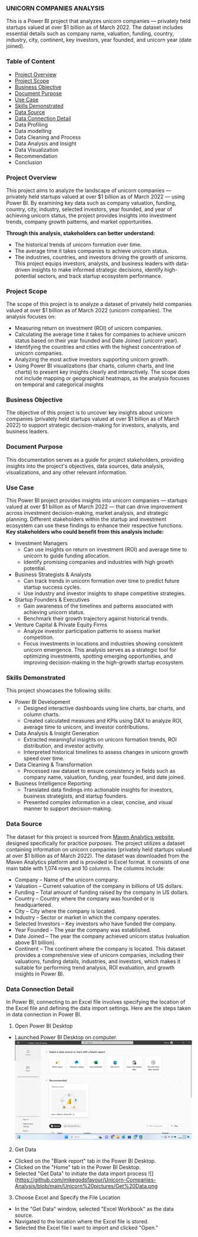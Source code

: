 ### **UNICORN COMPANIES ANALYSIS** ###

This is a Power BI project that analyzes unicorn companies — privately held startups valued at over $1 billion as of March 2022. The dataset includes essential details such as company name, valuation, funding, country, industry, city, continent, key investors, year founded, and unicorn year (date joined).

### Table of Content ###
- [Project Overview](https://github.com/mikegodsfavour/Unicorn-Companies-Analysis/edit/main/README.md#project-overview)
- [Project Scope](https://github.com/mikegodsfavour/Unicorn-Companies-Analysis/edit/main/README.md#project-scope)
- [Business Objective](https://github.com/mikegodsfavour/Unicorn-Companies-Analysis/edit/main/README.md#business-objective)
- [Document Purpose](https://github.com/mikegodsfavour/Unicorn-Companies-Analysis/edit/main/README.md#document-purpose)
- [Use Case](https://github.com/mikegodsfavour/Unicorn-Companies-Analysis/edit/main/README.md#use-case)
- [Skills Demonstrated](https://github.com/mikegodsfavour/Unicorn-Companies-Analysis/edit/main/README.md#skills-demonstrated)
- [Data Source](https://github.com/mikegodsfavour/Unicorn-Companies-Analysis/edit/main/README.md#data-source)
- [Data Connection Detail](https://github.com/mikegodsfavour/Unicorn-Companies-Analysis/edit/main/README.md#data-connection-detail)
- Data Profiling
- Data modelling
- Data Cleaning and Process
- Data Analysis and Insight
- Data Visualization
- Recommendation
- Conclusion

### Project Overview ###

This project aims to analyze the landscape of unicorn companies — privately held startups valued at over $1 billion as of March 2022 — using Power BI. By examining key data such as company valuation, funding, country, city, industry, selected investors, year founded, and year of achieving unicorn status, the project provides insights into investment trends, company growth patterns, and market opportunities.

**Through this analysis, stakeholders can better understand:**
- The historical trends of unicorn formation over time.
- The average time it takes companies to achieve unicorn status.
- The industries, countries, and investors driving the growth of unicorns.
This project equips investors, analysts, and business leaders with data-driven insights to make informed strategic decisions, identify high-potential sectors, and track startup ecosystem performance.

### Project Scope ###
The scope of this project is to analyze a dataset of privately held companies valued at over $1 billion as of March 2022 (unicorn companies). The analysis focuses on:
- Measuring return on investment (ROI) of unicorn companies.
- Calculating the average time it takes for companies to achieve unicorn status based on their year founded and Date Joined (unicorn year).
- Identifying the countries and cities with the highest concentration of unicorn companies.
- Analyzing the most active investors supporting unicorn growth.
- Using Power BI visualizations (bar charts, column charts, and line charts) to present key insights clearly and interactively.
The scope does not include mapping or geographical heatmaps, as the analysis focuses on temporal and categorical insights

### Business Objective ###
The objective of this project is to uncover key insights about unicorn companies (privately held startups valued at over $1 billion as of March 2022) to support strategic decision-making for investors, analysts, and business leaders.

### Document Purpose ###
This documentation serves as a guide for project stakeholders, providing insights into the project's objectives, data sources, data analysis, visualizations, and any other relevant information.

### Use Case ###
This Power BI project provides insights into unicorn companies — startups valued at over $1 billion as of March 2022 — that can drive improvement across investment decision-making, market analysis, and strategic planning. Different stakeholders within the startup and investment ecosystem can use these findings to enhance their respective functions.
**Key stakeholders who could benefit from this analysis include:**
- Investment Managers
  - Can use insights on return on investment (ROI) and average time to unicorn to guide funding allocation.
  - Identify promising companies and industries with high growth potential.
- Business Strategists & Analysts
  - Can track trends in unicorn formation over time to predict future startup success cycles.
  - Use industry and investor insights to shape competitive strategies.
- Startup Founders & Executives
  - Gain awareness of the timelines and patterns associated with achieving unicorn status.
  - Benchmark their growth trajectory against historical trends.
- Venture Capital & Private Equity Firms
  - Analyze investor participation patterns to assess market competition.
  - Focus investments in locations and industries showing consistent unicorn emergence.
This analysis serves as a strategic tool for optimizing investments, spotting emerging opportunities, and improving decision-making in the high-growth startup ecosystem.

### Skills Demonstrated ###
This project showcases the following skills:
- Power BI Development
  - Designed interactive dashboards using line charts, bar charts, and column charts.
  - Created calculated measures and KPIs using DAX to analyze ROI, average time to unicorn, and investor contributions.
- Data Analysis & Insight Generation
  - Extracted meaningful insights on unicorn formation trends, ROI distribution, and investor activity.
  - Interpreted historical timelines to assess changes in unicorn growth speed over time.
- Data Cleaning & Transformation
  - Processed raw dataset to ensure consistency in fields such as company name, valuation, funding, year founded, and date joined.
- Business Intelligence Reporting
  - Translated data findings into actionable insights for investors, business strategists, and startup founders.
  - Presented complex information in a clear, concise, and visual manner to support decision-making.
 
### Data Source ###
The dataset for this project is sourced from [Maven Analytics website](https://app.mavenanalytics.io/datasets?search=Unicorn), designed specifically for practice purposes. The project utilizes a dataset containing information on unicorn companies (privately held startups valued at over $1 billion as of March 2022).
The dataset was downloaded from the Maven Analytics platform and is provided in Excel format. It consists of one main table with 1,074 rows and 10 columns.
The columns include:

- Company – Name of the unicorn company.
- Valuation – Current valuation of the company in billions of US dollars.
- Funding – Total amount of funding raised by the company in US dollars.
- Country – Country where the company was founded or is headquartered.
- City – City where the company is located.
- Industry – Sector or market in which the company operates.
- Selected Investors – Key investors who have funded the company.
- Year Founded – The year the company was established.
- Date Joined – The year the company achieved unicorn status (valuation above $1 billion).
- Continent – The continent where the company is located.
This dataset provides a comprehensive view of unicorn companies, including their valuations, funding details, industries, and investors, which makes it suitable for performing trend analysis, ROI evaluation, and growth insights in Power BI.

### Data Connection Detail 
In Power BI, connecting to an Excel file involves specifying the location of the Excel file and defining the data import settings. Here are the steps taken in data connection in Power BI.

1. Open Power BI Desktop
- Launched Power BI Desktop on computer.
![](https://github.com/mikegodsfavour/Unicorn-Companies-Analysis/blob/main/Unicorn%20pictures/Power%20BI%201.png)

2. Get Data
- Clicked on the "Blank report" tab in the Power BI Desktop.
- Clicked on the "Home" tab in the Power BI Desktop.
- Selected "Get Data" to initiate the data import process
![](https://github.com/mikegodsfavour/Unicorn-Companies-Analysis/blob/main/Unicorn%20pictures/Get%20Data.png

3. Choose Excel and Specify the File Location
- In the "Get Data" window, selected "Excel Workbook" as the data source.
- Navigated to the location where the Excel file is stored.
- Selected the Excel file I want to import and clicked "Open."


